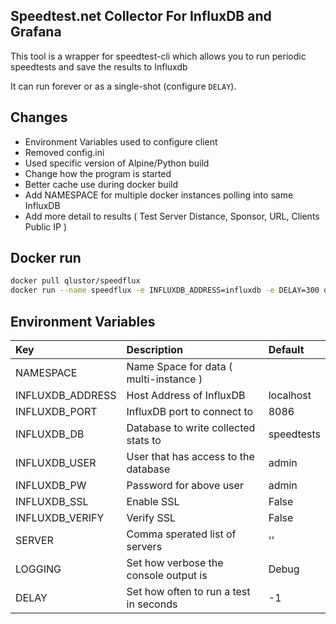 **Speedtest.net Collector For InfluxDB and Grafana**
------------------------------

This tool is a wrapper for speedtest-cli which allows you to run periodic speedtests and save the results to Influxdb 

It can run forever or as a single-shot (configure `DELAY`). 

## Changes

- Environment Variables used to configure client
- Removed config.ini 
- Used specific version of Alpine/Python build
- Change how the program is started
- Better cache use during docker build 
- Add NAMESPACE for multiple docker instances polling into same InfluxDB
- Add more detail to results ( Test Server Distance, Sponsor, URL, Clients Public IP )

## Docker run

```bash
docker pull qlustor/speedflux
docker run --name speedflux -e INFLUXDB_ADDRESS=influxdb -e DELAY=300 qlustor/speedflux
```

## Environment Variables

|Key                     |Description                            | Default   |
|:-----------------------|:--------------------------------------|:----------|
|NAMESPACE               |Name Space for data ( multi-instance ) |           |
|INFLUXDB_ADDRESS        |Host Address of InfluxDB               |localhost  |
|INFLUXDB_PORT           |InfluxDB port to connect to            |8086       |
|INFLUXDB_DB             |Database to write collected stats to   |speedtests |
|INFLUXDB_USER           |User that has access to the database   |admin      |
|INFLUXDB_PW             |Password for above user                |admin      |
|INFLUXDB_SSL            |Enable SSL                             |False      |
|INFLUXDB_VERIFY         |Verify SSL                             |False      |
|SERVER                  |Comma sperated list of servers         |''         |
|LOGGING                 |Set how verbose the console output is  |Debug      |
|DELAY                   |Set how often to run a test in seconds |-1         |

